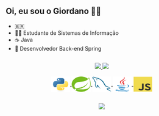 ## Oi, eu sou o Giordano 🧑🏻

- 🇧🇷
- 🧑‍🎓 Estudante de Sistemas de Informação
- ☕ Java  
- 🍃 Desenvolvedor Back-end Spring

##

<div align="center">
  <a href="https://github.com/GiordanoFerreira">
    
  <img height="160em" src="https://github-readme-stats.vercel.app/api?username=GiordanoFerreira&show_icons=true&theme=dark&include_all_commits=true&count_private=true"/>
  <img height="160em" src="https://github-readme-stats.vercel.app/api/top-langs/?username=GiordanoFerreira&layout=compact&langs_count=7&theme=dark"/>  
    
  <div style="display: inline_block"><br>
  <img align="center" alt="Giordano-Python" height="40" width="50" src="https://raw.githubusercontent.com/devicons/devicon/master/icons/python/python-original.svg">
  <img align="center" alt="Giordano-Spring" height="40" width="50" src="https://raw.githubusercontent.com/devicons/devicon/master/icons/spring/spring-original.svg">
  <img align="center" alt="Giordano-MySql" height="40" width="50" src="https://raw.githubusercontent.com/devicons/devicon/master/icons/mysql/mysql-original.svg">
  <img align="center" alt="Giordano-Java" height="40" width="50" src="https://raw.githubusercontent.com/devicons/devicon/master/icons/java/java-original.svg">
  <img align="center" alt="Giordano-Js" height="40" width="50" src="https://raw.githubusercontent.com/devicons/devicon/master/icons/javascript/javascript-original.svg">
</div>
    
##
    
<div> 
  <a href="https://www.linkedin.com/in/giordano-palmezano-90585b222/" target="_blank"><img src="https://img.shields.io/badge/-LinkedIn-%230077B5?style=for-the-badge&logo=linkedin&logoColor=white"target="_blank"></a>
</div> 
